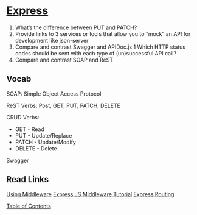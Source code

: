 # [Express](https://www.youtube.com/watch?v=9HOem0amlyg)

1. What’s the difference between PUT and PATCH?
1. Provide links to 3 services or tools that allow you to “mock” an API for development like json-server
1. Compare and contrast Swagger and APIDoc.js 1 Which HTTP status codes should be sent with each type of (un)successful API call?
1. Compare and contrast SOAP and ReST

## Vocab

SOAP: Simple Object Access Protocol

ReST Verbs: Post, GET, PUT, PATCH, DELETE

CRUD Verbs:

- GET - Read
- PUT - Update/Replace
- PATCH - Update/Modify
- DELETE - Delete

Swagger

## Read Links

[Using Middleware](https://expressjs.com/en/guide/using-middleware.html)
[Express JS Middleware Tutorial](https://www.tutorialspoint.com/expressjs/expressjs_middleware.htm)
[Express Routing](https://expressjs.com/en/guide/routing.html)

[Table of Contents](../README.md)
